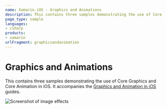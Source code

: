 ```yaml
---
name: Xamarin.iOS - Graphics and Animations
description: This contains three samples demonstrating the use of Core Graphics and Core Animation in iOS. It accompanies the Graphics and Animation in iOS...
page_type: sample
languages:
- csharp
products:
- xamarin
urlFragment: graphicsandanimation
---
```

# Graphics and Animations

This contains three samples demonstrating the use of Core Graphics and Core Animation in iOS. It accompanies the [Graphics and Animation in iOS](https://docs.microsoft.com/xamarin/ios/platform/graphics-animation-ios/) guides.

![Screenshot of image effects](Screenshots/07_animated_transition.png)
